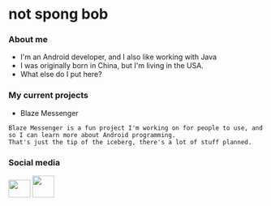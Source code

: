 # not spong bob

### About me
* I'm an Android developer, and I also like working with Java
* I was originally born in China, but I'm living in the USA.
* What else do I put here?

### My current projects
* Blaze Messenger
```
Blaze Messenger is a fun project I'm working on for people to use, and so I can learn more about Android programming.
That's just the tip of the iceberg, there's a lot of stuff planned.
```

### Social media
<a href="https://twitter.com/NetworkGalaxies"><img src="https://i.pinimg.com/originals/88/69/9b/88699b2ec3b3164abaf20a23e20ed935.png" height="35px" width="43px"></a>
<a href="https://patreon.com/blazemessenger"><img src="https://decentered.co.uk/wp-content/uploads/2019/12/patreon-logo-png-badge-7.png" height="43px" width="43px" margin_left="986796886px"></a>
